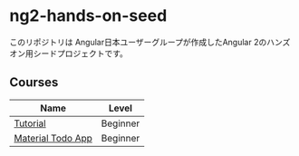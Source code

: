 # ng2-hands-on-seed

このリポジトリは Angular日本ユーザーグループが作成したAngular 2のハンズオン用シードプロジェクトです。

## Courses

| Name                              | Level    |
|----                               |----      |
| [Tutorial](courses/tutorial) | Beginner | 
| [Material Todo App](courses/material-todoapp) | Beginner | 

